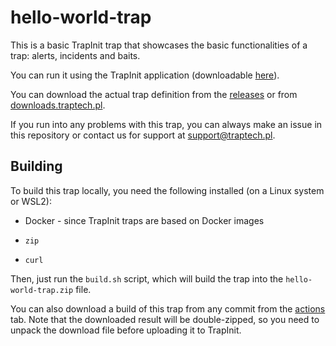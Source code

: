 # hello-world-trap

This is a basic TrapInit trap that showcases the basic functionalities of a trap: alerts, incidents and baits.

You can run it using the TrapInit application (downloadable [here](https://downloads.traptech.pl)).

You can download the actual trap definition from the [releases](https://github.com/TrapTech/hello-world-trap/releases) or from [downloads.traptech.pl](https://downloads.traptech.pl).

If you run into any problems with this trap, you can always make an issue in this repository or
contact us for support at [support@traptech.pl](mailto:support@traptech.pl).

## Building

To build this trap locally, you need the following installed (on a Linux system or WSL2):

- Docker - since TrapInit traps are based on Docker images

- `zip`

- `curl`

Then, just run the `build.sh` script, which will build the trap into the `hello-world-trap.zip` file.

You can also download a build of this trap from any commit from the [actions](https://github.com/TrapTech/hello-world-trap/actions) tab. Note that the downloaded
result will be double-zipped, so you need to unpack the download file before uploading it to TrapInit.
